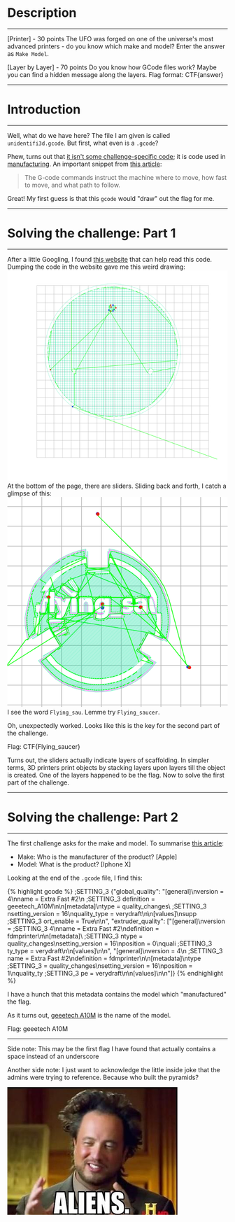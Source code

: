 # Description
---

[Printer] - 30 points
The UFO was forged on one of the universe's most advanced printers - do you know which make and model? Enter the answer as `Make Model`.

[Layer by Layer] - 70 points
Do you know how GCode files work? Maybe you can find a hidden message along the layers. Flag format: CTF{answer}

---
# Introduction
---
Well, what do we have here? The file I am given is called `unidentifi3d.gcode`. But first, what even is a `.gcode`?

Phew, turns out that [it isn't some challenge-specific code](https://en.wikipedia.org/wiki/G-code); it is code used in [manufacturing](https://en.wikipedia.org/wiki/Computer-aided_manufacturing). An important snippet from [this article](https://howtomechatronics.com/tutorials/g-code-explained-list-of-most-important-g-code-commands/):

> The G-code commands instruct the machine where to move, how fast to move, and what path to follow.

Great! My first guess is that this `gcode` would "draw" out the flag for me.

---
# Solving the challenge: Part 1
---
After a little Googling, I found [this website](https://gcode.ws/) that can help read this code. Dumping the code in the website gave me this weird drawing:
![Unidentifi3d%20Flying%20Object%209005dd557a584ec9a532e1b7f72d94e7/Untitled.png](/images/Unidentifi3d-Flying-Object-images/pyramid.png)
At the bottom of the page, there are sliders. Sliding back and forth, I catch a glimpse of this:
![Unidentifi3d%20Flying%20Object%209005dd557a584ec9a532e1b7f72d94e7/Untitled%201.png](/images/Unidentifi3d-Flying-Object-images/flag.png)
I see the word `Flying_sau`. Lemme try `Flying_saucer`.

Oh, unexpectedly worked. Looks like this is the key for the second part of the challenge.

Flag: CTF{Flying_saucer}

Turns out, the sliders actually indicate layers of scaffolding. In simpler terms, 3D printers print objects by stacking layers upon layers till the object is created. One of the layers happened to be the flag. Now to solve the first part of the challenge.

---
# Solving the challenge: Part 2
---
The first challenge asks for the make and model. To summarise [this article](https://pediaa.com/difference-between-make-and-model/#:~:text=The%20main%20difference%20between%20make,about%20different%20types%20of%20products.):

- Make: Who is the manufacturer of the product? [Apple]
- Model: What is the product? [Iphone X]

Looking at the end of the `.gcode` file, I find this:

{% highlight gcode %}
;SETTING_3 {"global_quality": "[general]\\nversion = 4\\nname = Extra Fast #2\\n
;SETTING_3 definition = geeetech_A10M\\n\\n[metadata]\\ntype = quality_changes\\
;SETTING_3 nsetting_version = 16\\nquality_type = verydraft\\n\\n[values]\\nsupp
;SETTING_3 ort_enable = True\\n\\n", "extruder_quality": ["[general]\\nversion =
;SETTING_3  4\\nname = Extra Fast #2\\ndefinition = fdmprinter\\n\\n[metadata]\\
;SETTING_3 ntype = quality_changes\\nsetting_version = 16\\nposition = 0\\nquali
;SETTING_3 ty_type = verydraft\\n\\n[values]\\n\\n", "[general]\\nversion = 4\\n
;SETTING_3 name = Extra Fast #2\\ndefinition = fdmprinter\\n\\n[metadata]\\ntype
;SETTING_3  = quality_changes\\nsetting_version = 16\\nposition = 1\\nquality_ty
;SETTING_3 pe = verydraft\\n\\n[values]\\n\\n"]}
{% endhighlight %}

I have a hunch that this metadata contains the model which "manufactured" the flag. 

As it turns out, [geeetech A10M](https://www.google.com/search?q=geeetech+A10M&sxsrf=ALeKk02ISVd9VWKTdzgK3jVnd7WqGn-ZJA:1627394661107&source=lnms&tbm=isch&sa=X&ved=2ahUKEwiAqrzFtYPyAhXVZSsKHd2uAJIQ_AUoAXoECAEQAw&biw=956&bih=955) is the name of the model. 

Flag: geeetech A10M

---

Side note: This may be the first flag I have found that actually contains a space instead of an underscore

Another side note: I just want to acknowledge the little inside joke that the admins were trying to reference. Because who built the pyramids?

![Unidentifi3d%20Flying%20Object%209005dd557a584ec9a532e1b7f72d94e7/Untitled%202.png](/images/Unidentifi3d-Flying-Object-images/meme.png)
